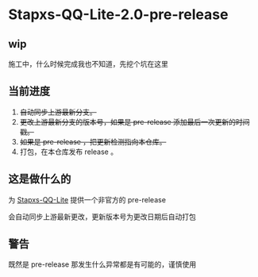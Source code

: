# Stapxs-QQ-Lite-2.0-pre-release


## wip

施工中，什么时候完成我也不知道，先挖个坑在这里

## 当前进度

1. ~~自动同步上游最新分支。~~
2. ~~更改上游最新分支的版本号，如果是 pre-release 添加最后一次更新的时间戳。~~
3. ~~如果是 pre-release ，把更新检测指向本仓库。~~
4. 打包，在本仓库发布 release 。

## 这是做什么的

为 [Stapxs-QQ-Lite](https://github.com/Stapxs/Stapxs-QQ-Lite-2.0) 提供一个非官方的 pre-release

会自动同步上游最新更改，更新版本号为更改日期后自动打包

## 警告

既然是 pre-release 那发生什么异常都是有可能的，谨慎使用
